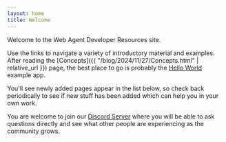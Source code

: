 ```yaml
---
layout: home
title: Welcome
---
```

Welcome to the Web Agent Developer Resources site.

Use the links to navigate a variety of introductory material and examples. After
reading the [Concepts]({{ "/blog/2024/11/27/Concepts.html" | relative_url }}) page, the best place to go is probably the [Hello World](#) example app.

You'll see newly added pages appear in the list below, so check back periodically to
see if new stuff has been added which can help you in your own work.

You are welcome to join our [Discord Server](https://some.server) where you will be able
to ask questions directly and see what other people are experiencing as the community grows.
